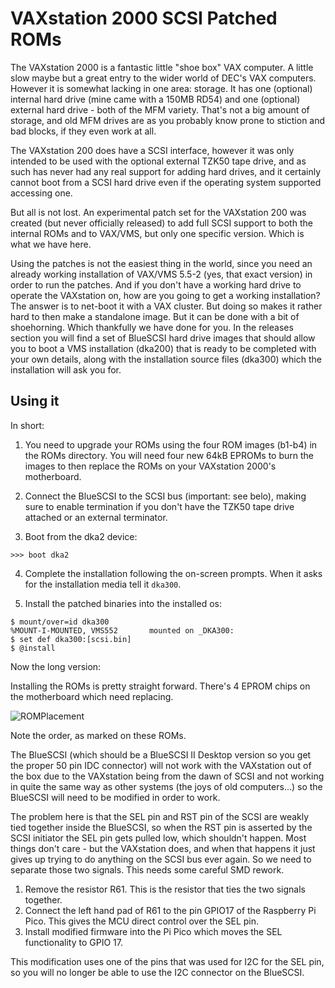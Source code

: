 VAXstation 2000 SCSI Patched ROMs
=================================

The VAXstation 2000 is a fantastic little "shoe box" VAX computer. A little
slow maybe but a great entry to the wider world of DEC's VAX computers.
However it is somewhat lacking in one area: storage. It has one (optional)
internal hard drive (mine came with a 150MB RD54) and one (optional)
external hard drive - both of the MFM variety. That's not a big amount of
storage, and old MFM drives are as you probably know prone to stiction and
bad blocks, if they even work at all. 

The VAXstation 200 does have a SCSI interface, however it was only intended
to be used with the optional external TZK50 tape drive, and as such has never
had any real support for adding hard drives, and it certainly cannot boot
from a SCSI hard drive even if the operating system supported accessing one.

But all is not lost. An experimental patch set for the VAXstation 200 was
created (but never officially released) to add full SCSI support to both the
internal ROMs and to VAX/VMS, but only one specific version. Which is what
we have here.

Using the patches is not the easiest thing in the world, since you need
an already working installation of VAX/VMS 5.5-2 (yes, that exact version)
in order to run the patches. And if you don't have a working hard drive
to operate the VAXstation on, how are you going to get a working installation?
The answer is to net-boot it with a VAX cluster. But doing so makes it
rather hard to then make a standalone image. But it can be done with a bit
of shoehorning. Which thankfully we have done for you. In the releases
section you will find a set of BlueSCSI hard drive images that should allow you
to boot a VMS installation (dka200) that is ready to be completed with
your own details, along with the installation source files (dka300) which
the installation will ask you for.

Using it
--------

In short:

1. You need to upgrade your ROMs using the four ROM images (b1-b4) in the ROMs
   directory. You will need four new 64kB EPROMs to burn the images to then
   replace the ROMs on your VAXstation 2000's motherboard.

2. Connect the BlueSCSI to the SCSI bus (important: see belo), making sure to enable termination if
   you don't have the TZK50 tape drive attached or an external terminator.

3. Boot from the dka2 device:

```
>>> boot dka2
```

4. Complete the installation following the on-screen prompts. When it asks for
   the installation media tell it `dka300`.

5. Install the patched binaries into the installed os:

```
$ mount/over=id dka300
%MOUNT-I-MOUNTED, VMS552       mounted on _DKA300:
$ set def dka300:[scsi.bin]
$ @install
```

Now the long version:

Installing the ROMs is pretty straight forward. There's 4 EPROM chips on the motherboard
which need replacing.

![ROMPlacement](https://github.com/user-attachments/assets/eb0417ef-58f3-4042-aaf1-6d31a02361bb)

Note the order, as marked on these ROMs.

The BlueSCSI (which should be a BlueSCSI II Desktop version so you get the proper 50 pin
IDC connector) will not work with the VAXstation out of the box due to the VAXstation
being from the dawn of SCSI and not working in quite the same way as other systems
(the joys of old computers...) so the BlueSCSI will need to be modified in order to work.

The problem here is that the SEL pin and RST pin of the SCSI are weakly tied together inside the
BlueSCSI, so when the RST pin is asserted by the SCSI initiator the SEL pin gets pulled
low, which shouldn't happen. Most things don't care - but the VAXstation does, and when that
happens it just gives up trying to do anything on the SCSI bus ever again.  So we need
to separate those two signals. This needs some careful SMD rework.

1. Remove the resistor R61. This is the resistor that ties the two signals together.
2. Connect the left hand pad of R61 to the pin GPIO17 of the Raspberry Pi Pico. This
   gives the MCU direct control over the SEL pin.
3. Install modified firmware into the Pi Pico which moves the SEL functionality to
   GPIO 17.

This modification uses one of the pins that was used for I2C for the SEL pin, so you will
no longer be able to use the I2C connector on the BlueSCSI.
